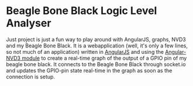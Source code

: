# Beagle Bone Black Logic Level Analyser
Just project is just a fun way to play around with AngularJS, graphs, NVD3 and my Beagle Bone Black.
It is a webapplication (well, it's only a few lines, so not much of an application) written in [AngularJS](https://angularjs.org/) and using the [Angular-NVD3 module](http://krispo.github.io/angular-nvd3/) to create a real-time graph of the output of a GPIO pin of my beagle bone black.
It connects to the Beagle Bone Black through socket.io and updates the GPIO-pin state real-time in the graph as soon as the connection is setup. 
